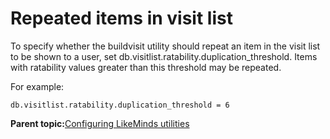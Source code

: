 # Repeated items in visit list

To specify whether the buildvisit utility should repeat an item in the visit list to be shown to a user, set db.visitlist.ratability.duplication\_threshold. Items with ratability values greater than this threshold may be repeated.

For example:

```
db.visitlist.ratability.duplication_threshold = 6
```

**Parent topic:**[Configuring LikeMinds utilities](../pzn/pzn_config_background_utilities.md)

